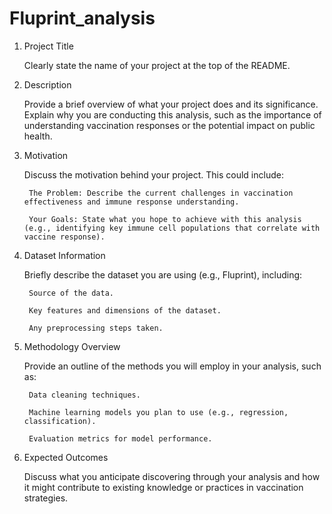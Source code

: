 # Fluprint_analysis

1. Project Title

    Clearly state the name of your project at the top of the README.

2. Description

    Provide a brief overview of what your project does and its significance. Explain why you are conducting this analysis, such as the importance of understanding vaccination responses or the potential impact on public health.

3. Motivation

    Discuss the motivation behind your project. This could include:

        The Problem: Describe the current challenges in vaccination effectiveness and immune response understanding.

        Your Goals: State what you hope to achieve with this analysis (e.g., identifying key immune cell populations that correlate with vaccine response).

4. Dataset Information

    Briefly describe the dataset you are using (e.g., Fluprint), including:

        Source of the data.

        Key features and dimensions of the dataset.

        Any preprocessing steps taken.

5. Methodology Overview

    Provide an outline of the methods you will employ in your analysis, such as:

        Data cleaning techniques.

        Machine learning models you plan to use (e.g., regression, classification).

        Evaluation metrics for model performance.

6. Expected Outcomes

    Discuss what you anticipate discovering through your analysis and how it might contribute to existing knowledge or practices in vaccination strategies.
